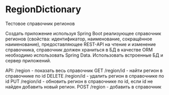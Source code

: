# RegionDictionary
Тестовое справочник регионов 

Создать приложение используя Spring Boot реализующее справочник регионов (свойства: идентификатор, наименование, сокращённое наименование), предоставляющее REST-API на чтение и изменение справочника, справочник должен храниться в БД в качестве ORM необходимо использовать Spring Data. Использовать встроенные БД и сервер приложений.

API:
  /region - показать весь справочник
  GET /region/id - найти регион в справочнике по id 
  DELETE /region/id - удалить регион в справочнике по id 
  PUT /region/id - обновить регион в справочнике по id, если id не найден добавить новый регион. 
  POST /region - добавить в справочник
